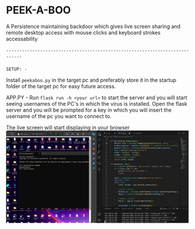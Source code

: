 # PEEK-A-BOO
A Persistence maintaining backdoor which gives live screen sharing and remote desktop access with mouse clicks and keyboard strokes accessability

`----------------------------------------------------------------------------`<br>
<br>
`SETUP: -`

Install `peekaboo.py` in the target pc and preferably store it in the startup folder of the target pc for easy future access.

APP.PY - 
Run `flask run -h <your url>` to start the server and you will start seeing usernames of the PC's in which the virus is installed.
Open the flask server and you will be prompted for a key in which you will insert the username of the pc you want to connect to.

The live screen will start displaying in your browser 
<br><img src = "peekaboo.png" width = "500"><br>
